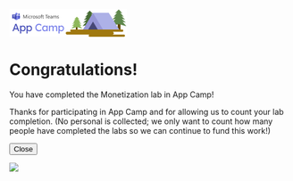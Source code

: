 ![Teams App Camp](../../assets/code-lab-banner.png)

# Congratulations!

You have completed the Monetization lab in App Camp!

Thanks for participating in App Camp and for allowing us to count your lab completion. (No personal is collected; we only want to count how many people have completed the labs so we can continue to fund this work!)

<button type="button" onclick="window.close();">Close</button>

<img src="https://telemetry.sharepointpnp.com/app-camp/congrats/monetization" />

